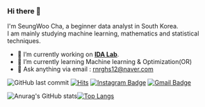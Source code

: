 ### Hi there 👋
I'm SeungWoo Cha, a beginner data analyst in South Korea. <br> I am mainly studying machine learning, mathematics and statistical techniques.

- 🔭 I’m currently working on <b>[IDA Lab](http://idalab.ac.kr/)</b>.
- 🌱 I’m currently learning Machine learning & Optimization(OR)
- 💬 Ask anything via email : rnrghs12@naver.com

![GitHub last commit](https://img.shields.io/github/last-commit/seungwoo1120/seungwoo1120.svg)
[![Hits](https://hits.seeyoufarm.com/api/count/incr/badge.svg?url=https%3A%2F%2Fgithub.com%2Fseungwoo1120%2Fhit%2520-%2520counter&count_bg=%2379C83D&title_bg=%23555555&icon=&icon_color=%23E7E7E7&title=hits&edge_flat=false)](https://hits.seeyoufarm.com)
[![Instagram Badge](https://img.shields.io/badge/-Instagram-dd2a7b?style=flat-square&logo=instagram&logoColor=white&link=https://www.instagram.com/11_2o_/)](https://www.instagram.com/11_2o_/)
[![Gmail Badge](https://img.shields.io/badge/-Gmail-d14836?style=flat-square&logo=Gmail&logoColor=white&link=mailto:rnrghs@kpu.ac.kr)](mailto:rnrghs@kpu.ac.kr)
</br>

![Anurag's GitHub stats](https://github-readme-stats.vercel.app/api?username=seungwoo1120&show_icons=True&theme=vue)[![Top Langs](https://github-readme-stats.vercel.app/api/top-langs/?username=seungwoo1120&layout=compact)](https://github.com/seungwoo1120/github-readme-stats)
